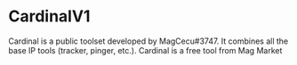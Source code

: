 # CardinalV1
Cardinal is a public toolset developed by MagCecu#3747. It combines all the base IP tools (tracker, pinger, etc.). Cardinal is a free tool from Mag Market
